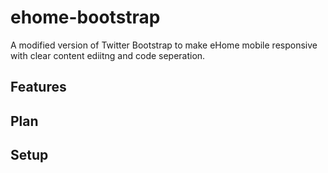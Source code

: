 # ehome-bootstrap
A modified version of Twitter Bootstrap to make eHome mobile responsive with clear content ediitng and code seperation.

## Features

## Plan

## Setup
